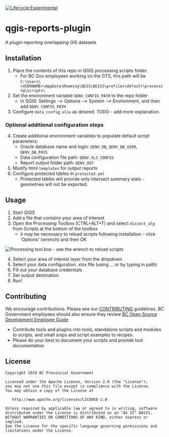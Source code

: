 [![Lifecycle:Experimental](https://img.shields.io/badge/Lifecycle-Experimental-339999)](<Redirect-URL>)
# qgis-reports-plugin
A plugin reporting overlapping GIS datasets

## Installation
1. Place the contents of this repo in QGIS processing scripts folder. 
    - For BC Gov employees working on the GTS, this path will be `C:\Users\<USERNAME>\AppData\Roaming\QGIS\QGIS3\profiles\default\processing\scripts\`
2. Set the environment variable `QENV_CONFIG_PATH` to the repo folder
    - In QGIS: Settings --> Options --> System --> Environment, and then add `QENV_CONFIG_PATH`
3. Configure `data_config.xlsx` as desired. TODO - add more explanation.

### Optional additional configuration steps
4. Create additional environment variables to populate default script parameters:
    - Oracle database name and login: `QENV_DB`, `QENV_DB_USER`, `QENV_DB_PASS`
    - Data configuration file path: `QENV_XLS_CONFIG`
    - Report output folder path: `QENV_OUT`
5. Modify html `templates` for output reports
6. Configure protected tables in `protected.yml`
    - Protected tables will provide only intersect summary stats - geometries will not be exported.

## Usage
1. Start QGIS
2. Add a file that contains your area of interest <!-- and if needed make a selection from the file.  -->
3. Open the Processing Toolbox (CTRL+ALT+T) and select `dissect_alg` from Scripts at the bottom of the toolbox
    - it may be necessary to reload scripts following installation - click 'Options' (wrench) and then OK

![Processing tool box - use the wrench to reload scripts](https://user-images.githubusercontent.com/38586679/172197256-375e4987-6d51-44ea-840e-a7e92e742434.png)

4. Select your area of interest layer from the dropdown    <!-- - If your AOI is a selection subset check the 'Use selected features' checkbox -->
5. Select your data configuration .xlsx file (using ... or by typing in path)
6. Fill out your database credentials<!-- 6. Activate the 'Add overlapping interests to QGIS radio' button if desired -->
7. Set output destination
8. Run!

## Contributing
We encourage contributions. Please see our [CONTRIBUTING](https://github.com/bcgov/gis-pantry/blob/master/CONTRIBUTING.md) guidelines. BC Government employees should also ensure they review [BC Open Source Development Employee Guide](https://github.com/bcgov/BC-Policy-Framework-For-GitHub/blob/master/BC-Open-Source-Development-Employee-Guide/README.md) 
* Contribute tools and plugins into tools, standalone scripts and modules to scripts, and small snips and script examples to recipes.
* Please do your best to document your scripts and provide tool documentation 

## License
    Copyright 2019 BC Provincial Government

    Licensed under the Apache License, Version 2.0 (the "License");
    you may not use this file except in compliance with the License.
    You may obtain a copy of the License at

       http://www.apache.org/licenses/LICENSE-2.0

    Unless required by applicable law or agreed to in writing, software
    distributed under the License is distributed on an "AS IS" BASIS,
    WITHOUT WARRANTIES OR CONDITIONS OF ANY KIND, either express or implied.
    See the License for the specific language governing permissions and
    limitations under the License.
